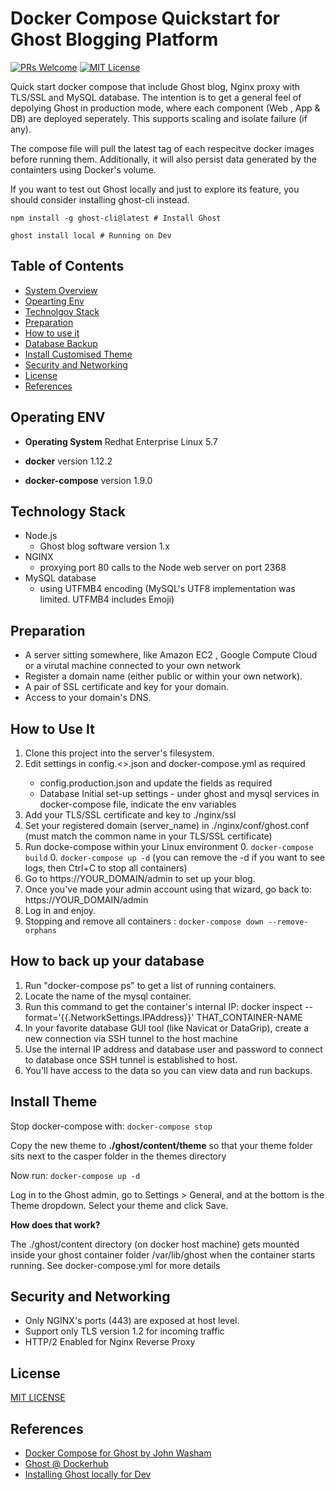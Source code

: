 # Docker Compose Quickstart for Ghost Blogging Platform

[![PRs Welcome](https://img.shields.io/badge/PRs-welcome-brightgreen.svg?style=flat-square)](http://makeapullrequest.com)
[![MIT License](https://img.shields.io/badge/License-MIT-blue.svg)](https://github.com/robincher/docker-compose-ghost-quickstart/blob/master/LICENSE)

Quick start docker compose that include Ghost blog, Nginx proxy with TLS/SSL and MySQL database. The intention is to get a general feel of depolying Ghost in production mode, where each component (Web , App & DB) are deployed seperately. This supports scaling and isolate failure (if any).

The compose file will pull the latest tag of each respecitve docker images before running them. Additionally, it will also persist data generated by the containters using Docker's volume.

If you want to test out Ghost locally and just to explore its feature, you should consider installing ghost-cli instead.

```
npm install -g ghost-cli@latest # Install Ghost
```

```
ghost install local # Running on Dev
```

## Table of Contents

- [System Overview](#overview)
- [Opearting Env](#opearting-env)
- [Technolgoy Stack](#technology-stack)
- [Preparation](#technology-stack)
- [How to use it](#how-to-use-it)
- [Database Backup](#how-to-back-up-your-database)
- [Install Customised Theme](#install-theme)
- [Security and Networking](#security-and-networking)
- [License](#license)
- [References](#references)

## Operating ENV

- **Operating System** Redhat Enterprise Linux 5.7

- **docker** version 1.12.2

- **docker-compose** version 1.9.0

## Technology Stack

- Node.js
  - Ghost blog software version 1.x
- NGINX
  - proxying port 80 calls to the Node web server on port 2368
- MySQL database
  - using UTFMB4 encoding (MySQL's UTF8 implementation was limited. UTFMB4 includes Emoji)

## Preparation

- A server sitting somewhere, like Amazon EC2 , Google Compute Cloud or a virutal machine connected to your own network
- Register a domain name (either public or within your own network).
- A pair of SSL certificate and key for your domain.
- Access to your domain's DNS.

## How to Use It

1. Clone this project into the server's filesystem.
2. Edit settings in config.<<env>>.json and docker-compose.yml as required
   - config.production.json and update the fields as required
   - Database Initial set-up settings - under ghost and mysql services in docker-compose file, indicate the env variables
3. Add your TLS/SSL certificate and key to ./nginx/ssl
4. Set your registered domain (server_name) in ./nginx/conf/ghost.conf (must match the common name in your TLS/SSL certificate)
5. Run docke-compose within your Linux environment 0. `docker-compose build` 0. `docker-compose up -d` (you can remove the -d if you want to see logs, then Ctrl+C to stop all containers)
6. Go to https://YOUR_DOMAIN/admin to set up your blog.
7. Once you've made your admin account using that wizard, go back to: https://YOUR_DOMAIN/admin
8. Log in and enjoy.
9. Stopping and remove all containers : `docker-compose down --remove-orphans`

## How to back up your database

1. Run "docker-compose ps" to get a list of running containers.
2. Locate the name of the mysql container.
3. Run this command to get the container's internal IP: docker inspect --format='{{.NetworkSettings.IPAddress}}' THAT_CONTAINER-NAME
4. In your favorite database GUI tool (like Navicat or DataGrip), create a new connection via SSH tunnel to the host machine
5. Use the internal IP address and database user and password to connect to database once SSH tunnel is established to host.
6. You'll have access to the data so you can view data and run backups.

## Install Theme

Stop docker-compose with:
`docker-compose stop`

Copy the new theme to **./ghost/content/theme** so that your theme folder sits next to the casper folder in the themes directory

Now run:
`docker-compose up -d`

Log in to the Ghost admin, go to Settings > General, and at the bottom is the Theme dropdown. Select your theme and click Save.

**How does that work?**

The ./ghost/content directory (on docker host machine) gets mounted inside your ghost container folder /var/lib/ghost when the container starts running. See docker-compose.yml for more details

## Security and Networking

- Only NGINX's ports (443) are exposed at host level.
- Support only TLS version 1.2 for incoming traffic
- HTTP/2 Enabled for Nginx Reverse Proxy

## License

[MIT LICENSE ](https://github.com/robincher/docker-compose-ghost-quickstart/blob/master/LICENSE)

## References

- [Docker Compose for Ghost by John Washam](https://github.com/jwasham/docker-ghost-template)
- [Ghost @ Dockerhub](https://hub.docker.com/_/ghost/)
- [Installing Ghost locally for Dev](https://docs.ghost.org/docs/install-local)

